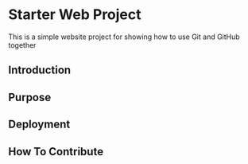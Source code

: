 # Starter Web Project

This is a simple website project for showing how to use Git and GitHub together

## Introduction

## Purpose

## Deployment

## How To Contribute